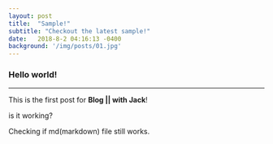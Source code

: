 ```yaml
---
layout: post
title:  "Sample!"
subtitle: "Checkout the latest sample!"
date:   2018-8-2 04:16:13 -0400
background: '/img/posts/01.jpg'
---
```


### Hello world!

---

This is the first post for **Blog || with Jack**!

is it working?

Checking if md(markdown) file still works.

